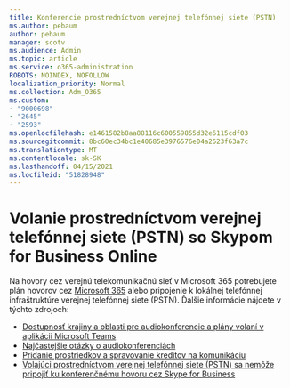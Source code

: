 ```yaml
---
title: Konferencie prostredníctvom verejnej telefónnej siete (PSTN)
ms.author: pebaum
author: pebaum
manager: scotv
ms.audience: Admin
ms.topic: article
ms.service: o365-administration
ROBOTS: NOINDEX, NOFOLLOW
localization_priority: Normal
ms.collection: Adm_O365
ms.custom:
- "9000698"
- "2645"
- "2593"
ms.openlocfilehash: e1461582b8aa88116c600559855d32e6115cdf03
ms.sourcegitcommit: 8bc60ec34bc1e40685e3976576e04a2623f63a7c
ms.translationtype: MT
ms.contentlocale: sk-SK
ms.lasthandoff: 04/15/2021
ms.locfileid: "51828948"
---
```

# <a name="pstn-calling-with-skype-for-business-online"></a>Volanie prostredníctvom verejnej telefónnej siete (PSTN) so Skypom for Business Online

Na hovory cez verejnú telekomunikačnú sieť v Microsoft 365 potrebujete plán hovorov cez [Microsoft 365](https://docs.microsoft.com/microsoftteams/what-is-phone-system-in-office-365#more-about-calling-plans) alebo pripojenie k lokálnej telefónnej infraštruktúre verejnej telefónnej siete (PSTN). Ďalšie informácie nájdete v týchto zdrojoch: 

- [Dostupnosť krajiny a oblasti pre audiokonferencie a plány volaní v aplikácii Microsoft Teams](https://docs.microsoft.com/microsoftteams/country-and-region-availability-for-audio-conferencing-and-calling-plans/country-and-region-availability-for-audio-conferencing-and-calling-plans) 
- [Najčastejšie otázky o audiokonferenciách](https://docs.microsoft.com/microsoftteams/audio-conferencing-common-questions)
- [Pridanie prostriedkov a spravovanie kreditov na komunikáciu](https://docs.microsoft.com/microsoftteams/add-funds-and-manage-communications-credits)
- [Volajúci prostredníctvom verejnej telefónnej siete (PSTN) sa nemôže pripojiť ku konferenčnému hovoru cez Skype for Business](https://docs.microsoft.com/SkypeForBusiness/troubleshoot/online-conferencing/pstn-callers-cant-join-dial-in-call)